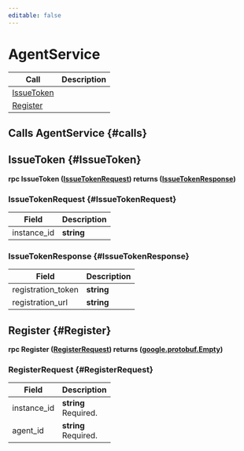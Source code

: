 ```yaml
---
editable: false
---
```


# AgentService



| Call | Description |
| --- | --- |
| [IssueToken](#IssueToken) |  |
| [Register](#Register) |  |

## Calls AgentService {#calls}

## IssueToken {#IssueToken}



**rpc IssueToken ([IssueTokenRequest](#IssueTokenRequest)) returns ([IssueTokenResponse](#IssueTokenResponse))**

### IssueTokenRequest {#IssueTokenRequest}

Field | Description
--- | ---
instance_id | **string**<br> 


### IssueTokenResponse {#IssueTokenResponse}

Field | Description
--- | ---
registration_token | **string**<br> 
registration_url | **string**<br> 


## Register {#Register}



**rpc Register ([RegisterRequest](#RegisterRequest)) returns ([google.protobuf.Empty](https://developers.google.com/protocol-buffers/docs/reference/google.protobuf#google.protobuf.Empty))**

### RegisterRequest {#RegisterRequest}

Field | Description
--- | ---
instance_id | **string**<br>Required.  
agent_id | **string**<br>Required.  


